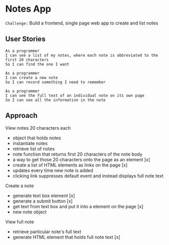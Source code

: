 # Notes App
`Challenge:` Build a frontend, single page web app to create and list notes

## User Stories
```
As a programmer
I can see a list of my notes, where each note is abbreviated to the first 20 characters
So I can find the one I want

As a programmer
I can create a new note
So I can record something I need to remember

As a programmer
I can see the full text of an individual note on its own page
So I can see all the information in the note
```

## Approach

View notes 20 characters each

- object that holds notes
- instantiate notes
- retrieve list of notes
- note function that returns first 20 characters of the note body
- a way to get those 20 characters onto the page as an element [x]
- create a list of HTML elements as links on the page [x]
- updates every time new note is added
- clicking link suppresses default event and instead displays full note text

Create a note

- generate text box element [x]
- generate a submit button [x]
- get text from text box and put it into a element on the page [x]
- new note object

View full note

- retrieve particular note's full text
- generate HTML element that holds full note text [x]
